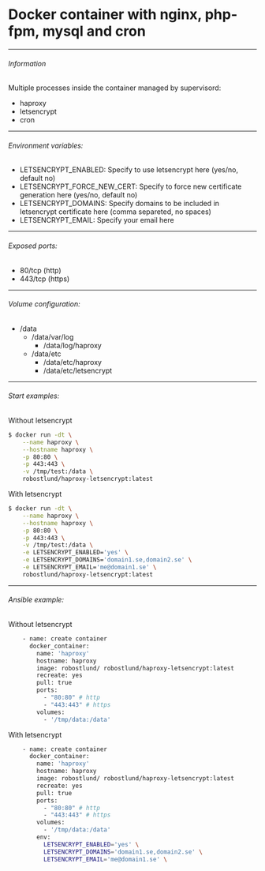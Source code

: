 Docker container with nginx, php-fpm, mysql and cron
============================================================================
----------
######  Information

Multiple processes inside the container managed by supervisord:

- haproxy
- letsencrypt
- cron

----------
###### Environment variables:

 - LETSENCRYPT_ENABLED: Specify to use letsencrypt here (yes/no, default no)
 - LETSENCRYPT_FORCE_NEW_CERT: Specify to force new certificate generation here (yes/no, default no)
 - LETSENCRYPT_DOMAINS: Specify domains to be included in letsencrypt certificate here (comma separeted, no spaces)
 - LETSENCRYPT_EMAIL: Specify your email here

----------
###### Exposed ports:
 - 80/tcp (http)
 - 443/tcp (https)
----------
###### Volume configuration:

- /data
  - /data/var/log
    - /data/log/haproxy
  - /data/etc
    - /data/etc/haproxy
    - /data/etc/letsencrypt

----------
###### Start examples:
Without letsencrypt
```sh
$ docker run -dt \
    --name haproxy \
    --hostname haproxy \
    -p 80:80 \
    -p 443:443 \
    -v /tmp/test:/data \
    robostlund/haproxy-letsencrypt:latest
```
With letsencrypt
```sh
$ docker run -dt \
    --name haproxy \
    --hostname haproxy \
    -p 80:80 \
    -p 443:443 \
    -v /tmp/test:/data \
    -e LETSENCRYPT_ENABLED='yes' \
    -e LETSENCRYPT_DOMAINS='domain1.se,domain2.se' \
    -e LETSENCRYPT_EMAIL='me@domain1.se' \
    robostlund/haproxy-letsencrypt:latest
```

----------
###### Ansible example:
Without letsencrypt
```sh
    - name: create container
      docker_container:
        name: 'haproxy'
        hostname: haproxy
        image: robostlund/ robostlund/haproxy-letsencrypt:latest
        recreate: yes
        pull: true
        ports:
          - "80:80" # http
          - "443:443" # https
        volumes:
          - '/tmp/data:/data'
```

With letsencrypt
```sh
    - name: create container
      docker_container:
        name: 'haproxy'
        hostname: haproxy
        image: robostlund/ robostlund/haproxy-letsencrypt:latest
        recreate: yes
        pull: true
        ports:
          - "80:80" # http
          - "443:443" # https
        volumes:
          - '/tmp/data:/data'
        env:
          LETSENCRYPT_ENABLED='yes' \
          LETSENCRYPT_DOMAINS='domain1.se,domain2.se' \
          LETSENCRYPT_EMAIL='me@domain1.se' \

```
